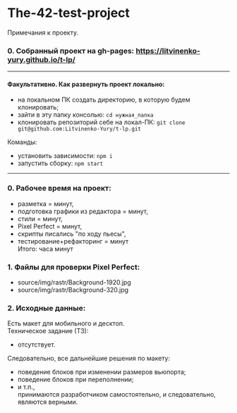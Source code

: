 # The-42-test-project
Примечания к проекту.

### 0. Собранный проект на gh-pages: https://litvinenko-yury.github.io/t-lp/  

-----------------  
 #### Факультативно.  Как развернуть проект локально:
  - на локальном ПК создать директорию, в которую будем клонировать;
  - зайти в эту папку консолью: `cd нужная_папка`
  - клонировать репозиторий себе на локал-ПК:
      `git clone git@github.com:Litvinenko-Yury/t-lp.git`

   Команды:
   - установить зависимости: `npm i`
   - запустить сборку: `npm start` 
-----------------  

### 0. Рабочее время на проект: 
  - разметка =  минут,
  - подготовка графики из редактора =  минут,
 - стили =  минут,
 - Pixel Perfect =  минут,
 - скрипты писались "по ходу пьесы",
 - тестирование+рефакторинг =  минут  
 Итого:  часа минут

 ### 1. Файлы для проверки Pixel Perfect: 
  - source/img/rastr/Background-1920.jpg
  - source/img/rastr/Background-320.jpg

### 2. Исходные данные:
Есть макет для мобильного и десктоп.  
Техническое задание (ТЗ):
  - отсутствует.

Следовательно, все дальнейшие решения по макету:
 - поведение блоков при изменении размеров вьюпорта;
 - поведение блоков при переполнении;
 - и т.п.,   
принимаются разработчиком самостоятельно, и следовательно, являются верными.
